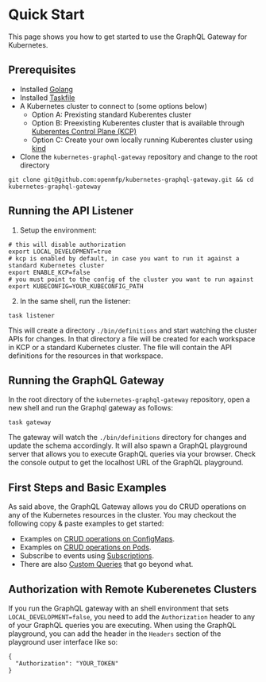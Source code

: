 # Quick Start

This page shows you how to get started to use the GraphQL Gateway for Kubernetes.

## Prerequisites
- Installed [Golang](https://go.dev/doc/install)
- Installed [Taskfile](https://taskfile.dev/installation)
- A Kubernetes cluster to connect to (some options below)
  - Option A: Prexisting standard Kuberentes cluster
  - Option B: Preexisting Kuberentes cluster that is available through [Kuberentes Control Plane (KCP)](https://docs.kcp.io/kcp/main/setup/quickstart/)
  - Option C: Create your own locally running Kuberentes cluster using [kind](https://kind.sigs.k8s.io/)
- Clone the `kubernetes-graphql-gateway` repository and change to the root directory
```shell
git clone git@github.com:openmfp/kubernetes-graphql-gateway.git && cd kubernetes-graphql-gateway
```  

## Running the API Listener

1. Setup the environment:
```shell
# this will disable authorization
export LOCAL_DEVELOPMENT=true 
# kcp is enabled by default, in case you want to run it against a standard Kubernetes cluster
export ENABLE_KCP=false
# you must point to the config of the cluster you want to run against
export KUBECONFIG=YOUR_KUBECONFIG_PATH
```
2. In the same shell, run the listener:
```shell
task listener
```
This will create a directory `./bin/definitions` and start watching the cluster APIs for changes.
In that directory a file will be created for each workspace in KCP or a standard Kubernetes cluster.
The file will contain the API definitions for the resources in that workspace.

## Running the GraphQL Gateway

In the root directory of the `kubernetes-graphql-gateway` repository, open a new shell and run the Graphql gateway as follows:
```shell
task gateway
```

The gateway will watch the `./bin/definitions` directory for changes and update the schema accordingly.
It will also spawn a GraphQL playground server that allows you to execute GraphQL queries via your browser.
Check the console output to get the localhost URL of the GraphQL playground.

## First Steps and Basic Examples

As said above, the GraphQL Gateway allows you do CRUD operations on any of the Kubernetes resources in the cluster.
You may checkout the following copy & paste examples to get started:
- Examples on [CRUD operations on ConfigMaps](./configmap_queries.md).
- Examples on [CRUD operations on Pods](./pod_queries.md).
- Subscribe to events using [Subscriptions](./subscriptions.md).
- There are also [Custom Queries](./custom_queries.md) that go beyond what.


## Authorization with Remote Kuberenetes Clusters

If you run the GraphQL gateway with an shell environment that sets `LOCAL_DEVELOPMENT=false`, you need to add the `Authorization` header to any of your GraphQL queries you are executing.
When using the GraphQL playground, you can add the header in the `Headers` section of the playground user interface like so:
```shell
{
  "Authorization": "YOUR_TOKEN"
}
```
